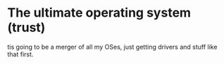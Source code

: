 <h1>The ultimate operating system (trust)</h1>
tis going to be a merger of all my OSes, just getting drivers and stuff like that first.<br>